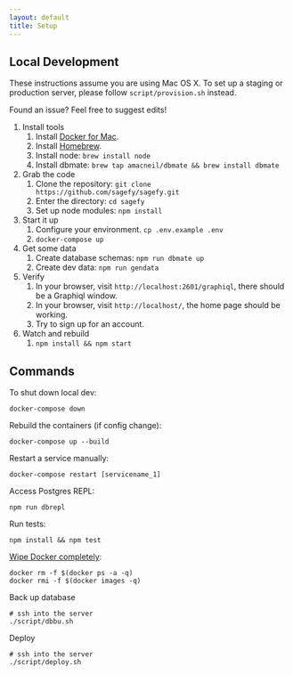 ```yaml
---
layout: default
title: Setup
---
```


## Local Development

These instructions assume you are using Mac OS X. To set up a staging or production server, please follow `script/provision.sh` instead.

Found an issue? Feel free to suggest edits!

1.  Install tools
    1.  Install [Docker for Mac](https://www.docker.com/docker-mac).
    2.  Install [Homebrew](https://brew.sh/).
    3.  Install node: `brew install node`
    4.  Install dbmate: `brew tap amacneil/dbmate && brew install dbmate`
2.  Grab the code
    1.  Clone the repository: `git clone https://github.com/sagefy/sagefy.git`
    2.  Enter the directory: `cd sagefy`
    3.  Set up node modules: `npm install`
3.  Start it up
    1. Configure your environment. `cp .env.example .env`
    2. `docker-compose up`
4.  Get some data
    1.  Create database schemas: `npm run dbmate up`
    2.  Create dev data: `npm run gendata`
5.  Verify
    1.  In your browser, visit `http://localhost:2601/graphiql`, there should be a Graphiql window.
    2.  In your browser, visit `http://localhost/`, the home page should be working.
    3.  Try to sign up for an account.
6.  Watch and rebuild
    1. `npm install && npm start`

## Commands

To shut down local dev:

    docker-compose down

Rebuild the containers (if config change):

    docker-compose up --build

Restart a service manually:

    docker-compose restart [servicename_1]

Access Postgres REPL:

    npm run dbrepl

Run tests:

    npm install && npm test

[Wipe Docker completely](http://bit.ly/2xrbmWb):

    docker rm -f $(docker ps -a -q)
    docker rmi -f $(docker images -q)

Back up database

    # ssh into the server
    ./script/dbbu.sh

Deploy

    # ssh into the server
    ./script/deploy.sh
